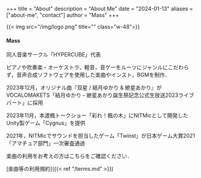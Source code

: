 +++
title = "About"
description = "About Me"
date = "2024-01-13"
aliases = ["about-me", "contact"]
author = "Mass"
+++

{{< img src="/img/logo.png" title="" class="w-48">}}

#### Mass

同人音楽サークル「HYPERCUBE」代表

ピアノや吹奏楽・オーケストラ，軽音，音ゲーをルーツにジャンルにこだわらず，音声合成ソフトウェアを使用した楽曲やインスト，BGMを制作．

2023年12月，オリジナル曲『双星 / 結月ゆかり & 紲星あかり』が VOCALOMAKETS「結月ゆかり・紲星あかり誕生祭記念公式生放送2023ライブパート」に採用

2023年11月，本渡楓トークショー「彩れ！楓の木」にNITMicとして開発したUnity製ゲーム「Cygnus」を提供

2021年，NITMicでサウンドを担当したゲーム「Twinst」が日本ゲーム大賞2021「アマチュア部門」一次審査通過

楽曲の利用をお考えの方はこちらをご確認ください．

[楽曲等の利用規約]({{< ref "/terms.md" >}})